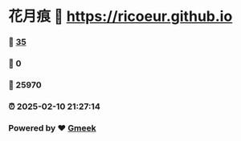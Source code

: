 # 花月痕 :link: https://ricoeur.github.io 
### :page_facing_up: [35](https://ricoeur.github.io/tag.html) 
### :speech_balloon: 0 
### :hibiscus: 25970 
### :alarm_clock: 2025-02-10 21:27:14 
### Powered by :heart: [Gmeek](https://github.com/Meekdai/Gmeek)
